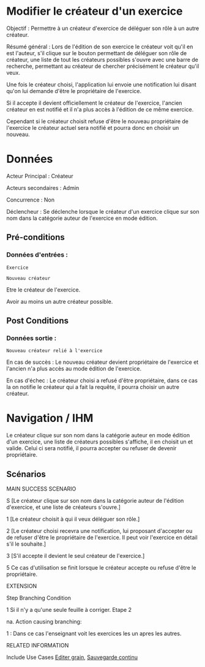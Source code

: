# Modifier le créateur d'un exercice

Objectif : Permettre à un créateur d'exercice de déléguer son rôle à un autre créateur.

Résumé général : Lors de l'édition de son exercice le créateur voit qu'il en est l'auteur, s'il clique sur le bouton permettant de déléguer son rôle de créateur,
une liste de tout les créateurs possibles s'ouvre avec une barre de recherche, permettant au créateur de chercher précisément le créateur qu'il veux.

Une fois le créateur choisi, l'application lui envoie une notification lui disant qu'on lui demande d'être le propriétaire de l'exercice.

Si il accepte il devient officiellement le créateur de l'exercice, l'ancien créateur en est notifié et il n'a plus accès à l'édition de ce même exercice.

Cependant si le créateur choisit refuse d'être le nouveau propriétaire de l'exercice le créateur actuel sera notifié et pourra donc en choisir un nouveau.

# Données

Acteur Principal : Créateur

Acteurs secondaires : Admin

Concurrence : Non

Déclencheur : Se déclenche lorsque le créateur d'un exercice clique sur son nom dans la catégorie auteur de l'exercice en mode édition.


## Pré-conditions

### Données d'entrées :

	Exercice

	Nouveau créateur

Etre le créateur de l'exercice.

Avoir au moins un autre créateur possible.


## Post Conditions

### Données sortie :

	Nouveau créateur relié à l'exercice

En cas de succès : Le nouveau créateur devient propriétaire de l'exercice et l'ancien n'a plus accès au mode édition de l'exercice.

En cas d'échec : Le créateur choisi a refusé d'être propriétaire, dans ce cas la on notifie le créateur qui a fait la requête, il pourra choisir un autre créateur.

# Navigation / IHM

Le créateur clique sur son nom dans la catégorie auteur en mode édition d'un exercice, une liste de créateurs possibles s'affiche, il en choisit un et valide.
Celui ci sera notifié, il pourra accepter ou refuser de devenir propriétaire.

## Scénarios

MAIN SUCCESS SCENARIO

S	[Le créateur clique sur son nom dans la catégorie auteur de l'édition d'exercice, et une liste de créateurs s'ouvre.]

1	[Le créateur choisit à qui il veux déléguer son rôle.]

2	[Le créateur choisi recevra une notification, lui proposant d'accepter ou de refuser d'être le propriétaire de l'exercice. Il peut voir l'exercice en détail s'il le souhaite.]

3	[S'il accepte il devient le seul créateur de l'exercice.]

5   Ce cas d'utilisation se finit lorsque le créateur accepte ou refuse d'être le propriétaire.


EXTENSION

Step    Branching Condition

1	 Si il n'y a qu'une seule feuille à corriger. Etape 2

na.  Action causing branching:

1 : Dans ce cas l'enseignant voit les exercices les un apres les autres.


RELATED INFORMATION

Include Use Cases	[Editer grain](../createur/editergrain.md), [Sauvegarde continu](../../concept/zonetampon.md)



<!---
Author : Jordan
Validator : Raphael
-->
